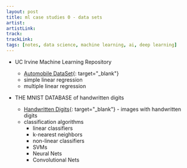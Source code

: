 ```yaml
---
layout: post
title: ml case studies 0 - data sets
artist: 
artistLink: 
track:
trackLink: 
tags: [notes, data science, machine learning, ai, deep learning]
---
```


- UC Irvine Machine Learning Repository
    - [Automobile DataSet](https://archive.ics.uci.edu/ml/machine-learning-databases/autos/imports-85.data){: target="_blank"}
    - simple linear regression
    - multiple linear regression

- THE MNIST DATABASE of handwritten digits
    - [Handwritten Digits](http://yann.lecun.com/exdb/mnist/){: target="_blank"} - images with handwritten digits
    - classification algorithms
        - linear classifiers
        - k-nearest neighbors
        - non-linear classifiers
        - SVMs
        - Neural Nets
        - Convolutional Nets